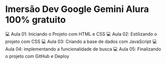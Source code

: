 # Imersão Dev Google Gemini Alura 100% gratuito
:computer: Aula 01: Iniciando o Projeto com HTML e CSS
:computer: Aula 02: Estilizando o projeto com CSS
:computer: Aula 03: Criando a base de dados com JavaScript
:computer: Aula 04: implementando a funcionalidade de busca 
:computer: Aula 05: Finalizando o projeto com GitHub e Deploy